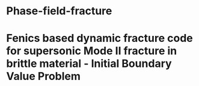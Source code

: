 # Phase-field-fracture
# Fenics based dynamic fracture code for supersonic Mode II fracture in brittle material - Initial Boundary Value Problem
